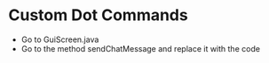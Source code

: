 # Custom Dot Commands
- Go to GuiScreen.java
- Go to the method sendChatMessage and replace it with the code 